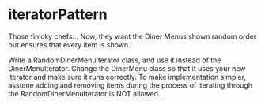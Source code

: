 # iteratorPattern
Those finicky chefs… Now, they want the Diner Menus shown random order but ensures that every item is shown.

Write a RandomDinerMenuIterator class, and use it instead of the DinerMenuIterator. Change the DinerMenu class so that it uses your new iterator and make sure it runs correctly. To make implementation simpler, assume adding and removing items during the process of iterating through the RandomDinerMenuIterator is NOT allowed.
